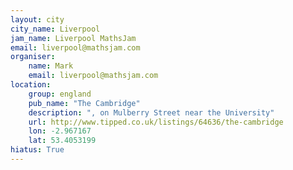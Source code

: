 ```yaml
---
layout: city                                           
city_name: Liverpool                                                               
jam_name: Liverpool MathsJam
email: liverpool@mathsjam.com
organiser:
    name: Mark
    email: liverpool@mathsjam.com
location:
    group: england
    pub_name: "The Cambridge"
    description: ", on Mulberry Street near the University"
    url: http://www.tipped.co.uk/listings/64636/the-cambridge
    lon: -2.967167
    lat: 53.4053199
hiatus: True
---
```

